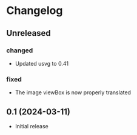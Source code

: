# Changelog

<!-- Instructions

This changelog follows the patterns described here: <https://keepachangelog.com/en/1.0.0/>.

Subheadings to categorize changes are `added, changed, deprecated, removed, fixed, security`.

-->

## Unreleased

### changed

- Updated usvg to 0.41

### fixed

- The image viewBox is now properly translated

## 0.1 (2024-03-11)

- Initial release
